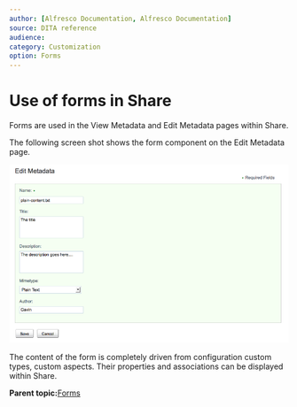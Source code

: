 ```yaml
---
author: [Alfresco Documentation, Alfresco Documentation]
source: DITA reference
audience: 
category: Customization
option: Forms
---
```


# Use of forms in Share

Forms are used in the View Metadata and Edit Metadata pages within Share.

The following screen shot shows the form component on the Edit Metadata page.

![](../images/FormsMetadata_edit.png)

The content of the form is completely driven from configuration custom types, custom aspects. Their properties and associations can be displayed within Share.

**Parent topic:**[Forms](../concepts/forms-intro.md)

